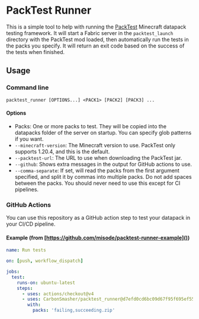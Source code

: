 # PackTest Runner
This is a simple tool to help with running the [PackTest](https://github.com/misode/packtest) Minecraft datapack testing framework. It will start a Fabric server in the `packtest_launch` directory with the PackTest mod loaded, then automatically run the tests in the packs you specify. It will return an exit code based on the success of the tests when finished.

## Usage

### Command line
`packtest_runner [OPTIONS...] <PACK1> [PACK2] [PACK3] ...`

#### Options
 - Packs: One or more packs to test. They will be copied into the datapacks folder of the server on startup. You can specify glob patterns if you want.
 - `--minecraft-version`: The Minecraft version to use. PackTest only supports 1.20.4, and this is the default.
 - `--packtest-url`: The URL to use when downloading the PackTest jar.
 - `--github`: Shows extra messages in the output for GitHub actions to use.
 - `--comma-separate`: If set, will read the packs from the first argument specified, and split it by commas into multiple packs. Do not add spaces between the packs. You should never need to use this except for CI pipelines.

### GitHub Actions
You can use this repository as a GitHub action step to test your datapack in your CI/CD pipeline.

#### Example (from [https://github.com/misode/packtest-runner-example]())
```yml
name: Run tests

on: [push, workflow_dispatch]

jobs:
  test:
    runs-on: ubuntu-latest
    steps:
      - uses: actions/checkout@v4
      - uses: CarbonSmasher/packtest_runner@d7efd0cd6bc09d67f95f695ef559d79b3b2a08c0
        with:
          packs: 'failing,succeeding.zip'
```
